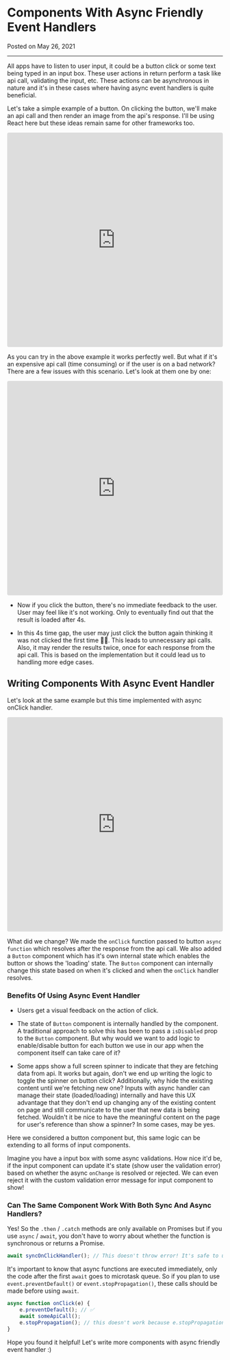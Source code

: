 <!--json
{
  "title": "Components With Async Friendly Event Handlers",
  "description": "What are async event handlers, why they are amazing and how you can start using them right away - Blog | Vatsal Joshi",
  "meta": [
    {
      "name": "keywords",
      "content": "React,Async,Button,EventHandler,Promises,Components,Blog,Vatsal,Joshi,vatz88"
    }
  ],
  "date": "2021-05-26",
  "page_identifier": "blog004"
}
-->

# Components With Async Friendly Event Handlers

Posted on May 26, 2021

---

All apps have to listen to user input, it could be a button click or some text being typed in an input box. These user actions in return perform a task like api call, validating the input, etc. These actions can be asynchronous in nature and it's in these cases where having async event handlers is quite beneficial.

Let's take a simple example of a button. On clicking the button, we'll make an api call and then render an image from the api's response. I'll be using React here but these ideas remain same for other frameworks too.

<!-- Sync onClick handler -->
<iframe src="https://codesandbox.io/embed/sync-onclick-handler-tqw54?autoresize=1&fontsize=14&hidenavigation=1&module=%2Fsrc%2FApp.js&theme=dark"
     style="width:100%; height:500px; border:0; border-radius: 4px; overflow:hidden;"
     title="Sync onClick handler"
     allow="accelerometer; ambient-light-sensor; camera; encrypted-media; geolocation; gyroscope; hid; microphone; midi; payment; usb; vr; xr-spatial-tracking"
     sandbox="allow-forms allow-modals allow-popups allow-presentation allow-same-origin allow-scripts"
   ></iframe>

As you can try in the above example it works perfectly well. But what if it's an expensive api call (time consuming) or if the user is on a bad network? There are a few issues with this scenario. Let's look at them one by one:

<!-- Sync handler with delayed api response -->
<iframe src="https://codesandbox.io/embed/sync-handler-with-delayed-response-6c18h?autoresize=1&fontsize=14&hidenavigation=1&module=%2Fsrc%2FApp.js&theme=dark"
     style="width:100%; height:500px; border:0; border-radius: 4px; overflow:hidden;"
     title="Sync handler with delayed response"
     allow="accelerometer; ambient-light-sensor; camera; encrypted-media; geolocation; gyroscope; hid; microphone; midi; payment; usb; vr; xr-spatial-tracking"
     sandbox="allow-forms allow-modals allow-popups allow-presentation allow-same-origin allow-scripts"
   ></iframe>

- Now if you click the button, there's no immediate feedback to the user. User may feel like it's not working. Only to eventually find out that the result is loaded after 4s.

- In this 4s time gap, the user may just click the button again thinking it was not clicked the first time 🤦‍♂️. This leads to unnecessary api calls. Also, it may render the results twice, once for each response from the api call. This is based on the implementation but it could lead us to handling more edge cases.

## Writing Components With Async Event Handler

Let's look at the same example but this time implemented with async onClick handler.

<iframe src="https://codesandbox.io/embed/async-onclick-handler-1fpb3?autoresize=1&fontsize=14&hidenavigation=1&module=%2Fsrc%2FButton.js&theme=dark"
     style="width:100%; height:500px; border:0; border-radius: 4px; overflow:hidden;"
     title="Async onClick handler"
     allow="accelerometer; ambient-light-sensor; camera; encrypted-media; geolocation; gyroscope; hid; microphone; midi; payment; usb; vr; xr-spatial-tracking"
     sandbox="allow-forms allow-modals allow-popups allow-presentation allow-same-origin allow-scripts"
   ></iframe>

What did we change? We made the `onClick` function passed to button `async function` which resolves after the response from the api call. We also added a `Button` component which has it's own internal state which enables the button or shows the 'loading' state. The `Button` component can internally change this state based on when it's clicked and when the `onClick` handler resolves.

### Benefits Of Using Async Event Handler

- Users get a visual feedback on the action of click.

- The state of `Button` component is internally handled by the component. A traditional approach to solve this has been to pass a `isDisabled` prop to the `Button` component. But why would we want to add logic to enable/disable button for each button we use in our app when the component itself can take care of it?

- Some apps show a full screen spinner to indicate that they are fetching data from api. It works but again, don't we end up writing the logic to toggle the spinner on button click? Additionally, why hide the existing content until we're fetching new one? Inputs with async handler can manage their state (loaded/loading) internally and have this UX advantage that they don't end up changing any of the existing content on page and still communicate to the user that new data is being fetched. Wouldn't it be nice to have the meaningful content on the page for user's reference than show a spinner? In some cases, may be yes.

Here we considered a button component but, this same logic can be extending to all forms of input components.

Imagine you have a input box with some async validations. How nice it'd be, if the input component can update it's state (show user the validation error) based on whether the async `onChange` is resolved or rejected. We can even reject it with the custom validation error message for input component to show!

### Can The Same Component Work With Both Sync And Async Handlers?

Yes! So the `.then` / `.catch` methods are only available on Promises but if you use `async` / `await`, you don't have to worry about whether the function is synchronous or returns a Promise.

```js
await syncOnClickHandler(); // This doesn't throw error! It's safe to use await on anything
```

It's important to know that async functions are executed immediately, only the code after the first `await` goes to microtask queue. So if you plan to use `event.preventDefault()` or `event.stopPropagation()`, these calls should be made before using `await`.

```js
async function onClick(e) {
	e.preventDefault(); // ✅
	await someApiCall();
	e.stopPropagation(); // this doesn't work because e.stopPropagation has to be called synchronously
}
```

Hope you found it helpful! Let's write more components with async friendly event handler :)
